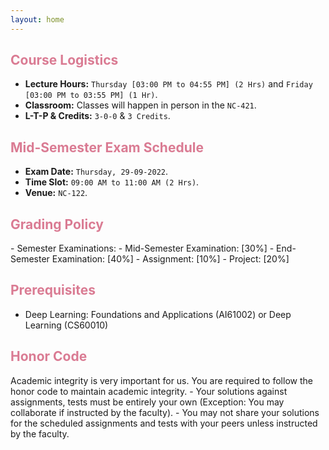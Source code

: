 ```yaml
---
layout: home
---
```

<h2 style="color: #da7b93;"><b>Course Logistics</b></h2>

- **Lecture Hours:** `Thursday [03:00 PM to 04:55 PM] (2 Hrs)` and `Friday [03:00 PM to 03:55 PM] (1 Hr)`.
- **Classroom:** Classes will happen in person in the `NC-421`.
- **L-T-P & Credits:** `3-0-0` & `3 Credits`.

<h2 style="color: #da7b93;"><b>Mid-Semester Exam Schedule</b></h2>

- **Exam Date:** `Thursday, 29-09-2022`.
- **Time Slot:** `09:00 AM to 11:00 AM (2 Hrs)`.
- **Venue:** `NC-122`.

<h2 style="color: #da7b93;"><b>Grading Policy</b></h2>
- Semester Examinations:
    - Mid-Semester Examination: [30%]
    - End-Semester Examination: [40%]
- Assignment: [10%]
- Project: [20%]

<h2 style="color: #da7b93;"><b>Prerequisites</b></h2>

- Deep Learning: Foundations and Applications (AI61002) or Deep Learning (CS60010)

<h2 style="color: #da7b93;"><b>Honor Code</b></h2>
Academic integrity is very important for us. You are required to follow the honor code to maintain academic integrity.
- Your solutions against assignments, tests must be entirely your own (Exception: You may collaborate if instructed by the faculty).
- You may not share your solutions for the scheduled assignments and tests with your peers unless instructed by the faculty.
